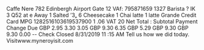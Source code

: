 Caffe Nere 782 Edinbergh Airport Gate 12 VAf: 795871659 1327 Barista ? IK 3 Q52 at e Away 1 Salted ’3„ 6 Cheesecake 1 Chai latte 1 latte Grande Credit Card MPG 1282516103619537900 1 .06 VAT 20 Net Total : Subtotal Payment Change Due GBP 2.95 3.30 3.05 GBP 9.30 6.35 GBP 5.29 GBP 9.30 GBP 9.30 0.00 -- Check Closed 8/31/2019 11 :15 AM Tell us how we did today. Visitwww.myneroyisit.com